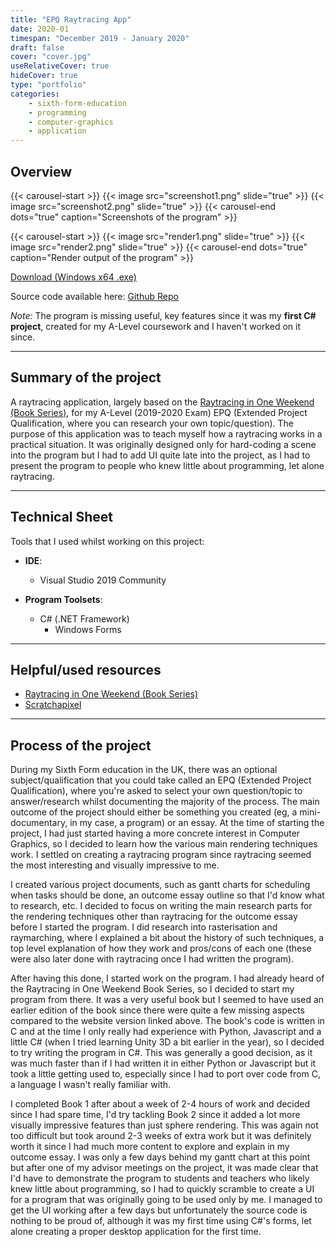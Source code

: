```yaml
---
title: "EPQ Raytracing App"
date: 2020-01
timespan: "December 2019 - January 2020"
draft: false
cover: "cover.jpg"
useRelativeCover: true
hideCover: true
type: "portfolio"
categories:
    - sixth-form-education
    - programming
    - computer-graphics
    - application
---
```


## Overview

{{< carousel-start >}}
{{< image src="screenshot1.png" slide="true" >}}
{{< image src="screenshot2.png" slide="true" >}}
{{< carousel-end dots="true" caption="Screenshots of the program" >}}

{{< carousel-start >}}
{{< image src="render1.png" slide="true" >}}
{{< image src="render2.png" slide="true" >}}
{{< carousel-end dots="true" caption="Render output of the program" >}}

[Download (Windows x64 .exe)](https://github.com/arcticnoah/epq-raytracer/releases/latest)

Source code available here: [Github Repo](https://github.com/arcticnoah/epq-raytracer)

*Note:* The program is missing useful, key features since it was my **first C# project**, created for my A-Level coursework and I haven't worked on it since.

---

## Summary of the project

A raytracing application, largely based on the [Raytracing in One Weekend (Book Series)](https://raytracing.github.io/), for my A-Level (2019-2020 Exam) EPQ (Extended Project Qualification, where you can research your own topic/question). The purpose of this application was to teach myself how a raytracing works in a practical situation. It was originally designed only for hard-coding a scene into the program but I had to add UI quite late into the project, as I had to present the program to people who knew little about programming, let alone raytracing.

---

## Technical Sheet

Tools that I used whilst working on this project:

- **IDE**:
  - Visual Studio 2019 Community

- **Program Toolsets**:
  - C# (.NET Framework)
    - Windows Forms

---

## Helpful/used resources

- [Raytracing in One Weekend (Book Series)](https://raytracing.github.io/)
- [Scratchapixel](https://www.scratchapixel.com/)

---

## Process of the project

During my Sixth Form education in the UK, there was an optional subject/qualification that you could take called an EPQ (Extended Project Qualification), where you're asked to select your own question/topic to answer/research whilst documenting the majority of the process. The main outcome of the project should either be something you created (eg, a mini-documentary, in my case, a program) or an essay. At the time of starting the project, I had just started having a more concrete interest in Computer Graphics, so I decided to learn how the various main rendering techniques work. I settled on creating a raytracing program since raytracing seemed the most interesting and visually impressive to me.

I created various project documents, such as gantt charts for scheduling when tasks should be done, an outcome essay outline so that I'd know what to research, etc. I decided to focus on writing the main research parts for the rendering techniques other than raytracing for the outcome essay before I started the program. I did research into rasterisation and raymarching, where I explained a bit about the history of such techniques, a top level explanation of how they work and pros/cons of each one (these were also later done with raytracing once I had written the program).

After having this done, I started work on the program. I had already heard of the Raytracing in One Weekend Book Series, so I decided to start my program from there. It was a very useful book but I seemed to have used an earlier edition of the book since there were quite a few missing aspects compared to the website version linked above. The book's code is written in C and at the time I only really had experience with Python, Javascript and a little C# (when I tried learning Unity 3D a bit earlier in the year), so I decided to try writing the program in C#. This was generally a good decision, as it was much faster than if I had written it in either Python or Javascript but it took a little getting used to, especially since I had to port over code from C, a language I wasn't really familiar with.

I completed Book 1 after about a week of 2-4 hours of work and decided since I had spare time, I'd try tackling Book 2 since it added a lot more visually impressive features than just sphere rendering. This was again not too difficult but took around 2-3 weeks of extra work but it was definitely worth it since I had much more content to explore and explain in my outcome essay. I was only a few days behind my gantt chart at this point but after one of my advisor meetings on the project, it was made clear that I'd have to demonstrate the program to students and teachers who likely knew little about programming, so I had to quickly scramble to create a UI for a program that was originally going to be used only by me. I managed to get the UI working after a few days but unfortunately the source code is nothing to be proud of, although it was my first time using C#'s forms, let alone creating a proper desktop application for the first time.
